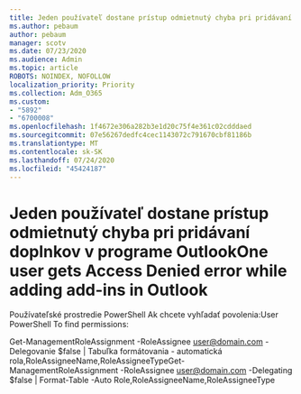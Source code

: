 ```yaml
---
title: Jeden používateľ dostane prístup odmietnutý chyba pri pridávaní doplnkov v programe Outlook
ms.author: pebaum
author: pebaum
manager: scotv
ms.date: 07/23/2020
ms.audience: Admin
ms.topic: article
ROBOTS: NOINDEX, NOFOLLOW
localization_priority: Priority
ms.collection: Adm_O365
ms.custom:
- "5892"
- "6700008"
ms.openlocfilehash: 1f4672e306a282b3e1d20c75f4e361c02cdddaed
ms.sourcegitcommit: 07e56267dedfc4cec1143072c791670cbf81186b
ms.translationtype: MT
ms.contentlocale: sk-SK
ms.lasthandoff: 07/24/2020
ms.locfileid: "45424187"
---
```

# <a name="one-user-gets-access-denied-error-while-adding-add-ins-in-outlook"></a><span data-ttu-id="f84d9-102">Jeden používateľ dostane prístup odmietnutý chyba pri pridávaní doplnkov v programe Outlook</span><span class="sxs-lookup"><span data-stu-id="f84d9-102">One user gets Access Denied error while adding add-ins in Outlook</span></span>

<span data-ttu-id="f84d9-103">Používateľské prostredie PowerShell Ak chcete vyhľadať povolenia:</span><span class="sxs-lookup"><span data-stu-id="f84d9-103">User PowerShell To find permissions:</span></span>

<span data-ttu-id="f84d9-104">Get-ManagementRoleAssignment -RoleAssignee [user@domain.com](mailto:user@domain.com "mailto:user@domain.com") -Delegovanie $false | Tabuľka formátovania - automatická rola,RoleAssigneeName,RoleAssigneeType</span><span class="sxs-lookup"><span data-stu-id="f84d9-104">Get-ManagementRoleAssignment -RoleAssignee [user@domain.com](mailto:user@domain.com "mailto:user@domain.com") -Delegating $false | Format-Table -Auto Role,RoleAssigneeName,RoleAssigneeType</span></span>
